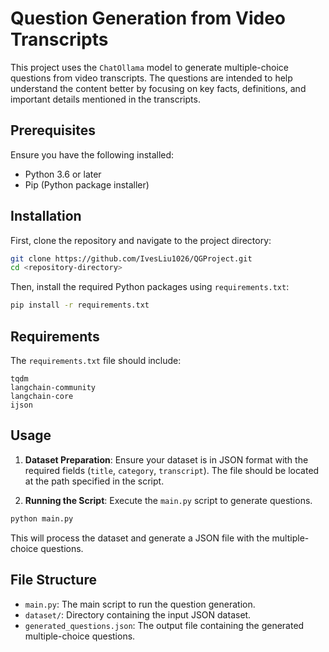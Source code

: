 
# Question Generation from Video Transcripts

This project uses the `ChatOllama` model to generate multiple-choice questions from video transcripts. The questions are intended to help understand the content better by focusing on key facts, definitions, and important details mentioned in the transcripts.

## Prerequisites

Ensure you have the following installed:

- Python 3.6 or later
- Pip (Python package installer)

## Installation

First, clone the repository and navigate to the project directory:

```sh
git clone https://github.com/IvesLiu1026/QGProject.git
cd <repository-directory>
```

Then, install the required Python packages using `requirements.txt`:

```sh
pip install -r requirements.txt
```

## Requirements

The `requirements.txt` file should include:

```plaintext
tqdm
langchain-community
langchain-core
ijson
```

## Usage

1. **Dataset Preparation**: Ensure your dataset is in JSON format with the required fields (`title`, `category`, `transcript`). The file should be located at the path specified in the script.

2. **Running the Script**: Execute the `main.py` script to generate questions.

```sh
python main.py
```

This will process the dataset and generate a JSON file with the multiple-choice questions.

## File Structure

- `main.py`: The main script to run the question generation.
- `dataset/`: Directory containing the input JSON dataset.
- `generated_questions.json`: The output file containing the generated multiple-choice questions.
